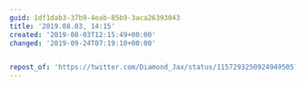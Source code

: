 ```yaml
---
guid: 1df1dab3-37b9-4eab-85b9-3aca26393043
title: '2019.08.03, 14:15'
created: '2019-08-03T12:15:49+00:00'
changed: '2019-09-24T07:19:10+00:00'


repost_of: 'https://twitter.com/Diamond_Jax/status/1157293250924949505?s=19'
---
```


